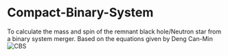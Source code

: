 # Compact-Binary-System
To calculate the mass and spin of the remnant black hole/Neutron star from a binary system merger. Based on the equations given by Deng Can-Min
![CBS](https://www.google.com/url?sa=i&url=https%3A%2F%2Fwww.ligo.org%2Fscience%2FPublication-S6CBCLowMass%2F&psig=AOvVaw2iLI6l4IIL5CpO1Xmq6Wg6&ust=1609777670980000&source=images&cd=vfe&ved=0CAIQjRxqFwoTCIisqr-ggO4CFQAAAAAdAAAAABAL)
